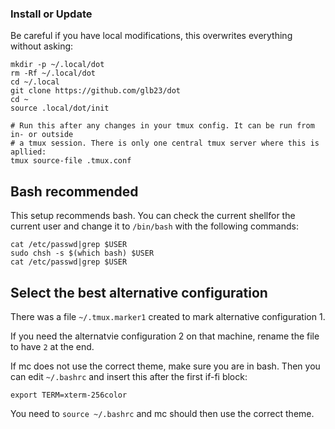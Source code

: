 ### Install or Update

Be careful if you have local modifications, this overwrites everything without asking:

```
mkdir -p ~/.local/dot
rm -Rf ~/.local/dot
cd ~/.local
git clone https://github.com/glb23/dot
cd ~
source .local/dot/init

# Run this after any changes in your tmux config. It can be run from in- or outside
# a tmux session. There is only one central tmux server where this is apllied:
tmux source-file .tmux.conf

```

## Bash recommended

This setup recommends bash. You can check the current shellfor the current user and change it to `/bin/bash` with the following commands:

```
cat /etc/passwd|grep $USER
sudo chsh -s $(which bash) $USER
cat /etc/passwd|grep $USER
```

## Select the best alternative configuration

There was a file `~/.tmux.marker1` created to mark alternative configuration 1.

If you need the alternatvie configuration 2 on that machine, rename the file to have `2` at the end.


If mc does not use the correct theme, make sure you are in bash. 
Then you can edit `~/.bashrc` and insert this after the first if-fi block:

`export TERM=xterm-256color`

You need to `source ~/.bashrc` and mc should then use the correct theme.

